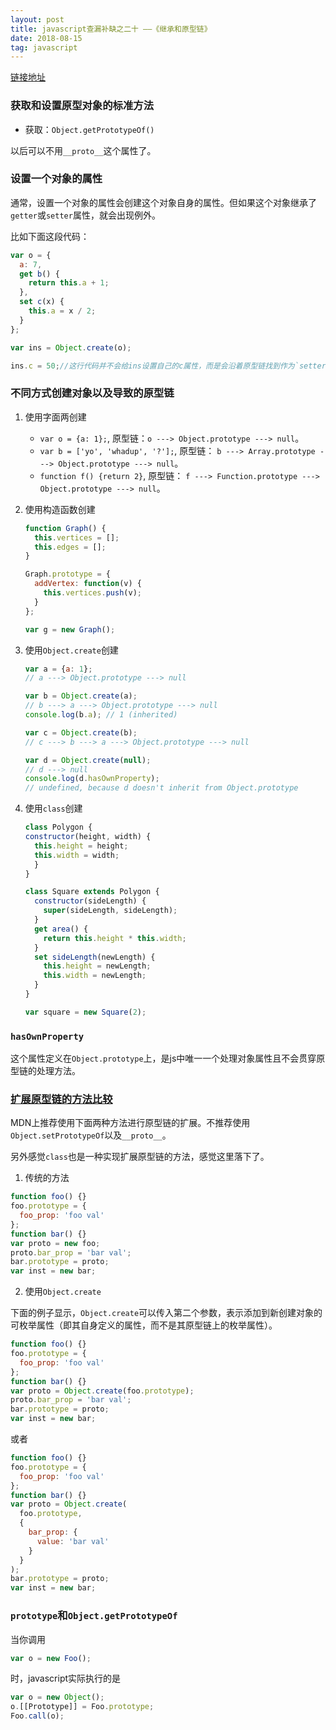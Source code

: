 ```yaml
---
layout: post
title: javascript查漏补缺之二十 ——《继承和原型链》
date: 2018-08-15
tag: javascript
---
```


[链接地址](https://developer.mozilla.org/en-US/docs/Web/JavaScript/Inheritance_and_the_prototype_chain)

### 获取和设置原型对象的标准方法

- 获取：`Object.getPrototypeOf()`

以后可以不用`__proto__`这个属性了。

<!-- more -->

### 设置一个对象的属性

通常，设置一个对象的属性会创建这个对象自身的属性。但如果这个对象继承了`getter`或`setter`属性，就会出现例外。

比如下面这段代码：

```js
var o = {
  a: 7,
  get b() { 
    return this.a + 1;
  },
  set c(x) {
    this.a = x / 2;
  }
};

var ins = Object.create(o);

ins.c = 50;//这行代码并不会给ins设置自己的c属性，而是会沿着原型链找到作为`setter`的c属性，结果是ins中多了一个属性a，属性值为25。
```

### 不同方式创建对象以及导致的原型链

1. 使用字面两创建

    - `var o = {a: 1};`, 原型链：`o ---> Object.prototype ---> null`。
    - `var b = ['yo', 'whadup', '?'];`, 原型链： `b ---> Array.prototype ---> Object.prototype ---> null`。
    - `function f() {return 2}`, 原型链： `f ---> Function.prototype ---> Object.prototype ---> null`。

2. 使用构造函数创建

    ```js
    function Graph() {
      this.vertices = [];
      this.edges = [];
    }

    Graph.prototype = {
      addVertex: function(v) {
        this.vertices.push(v);
      }
    };

    var g = new Graph();
    ```

3. 使用`Object.create`创建

    ```js
    var a = {a: 1}; 
    // a ---> Object.prototype ---> null

    var b = Object.create(a);
    // b ---> a ---> Object.prototype ---> null
    console.log(b.a); // 1 (inherited)

    var c = Object.create(b);
    // c ---> b ---> a ---> Object.prototype ---> null

    var d = Object.create(null);
    // d ---> null
    console.log(d.hasOwnProperty); 
    // undefined, because d doesn't inherit from Object.prototype
    ```

4. 使用`class`创建

    ```js
    class Polygon {
    constructor(height, width) {
      this.height = height;
      this.width = width;
      }
    }

    class Square extends Polygon {
      constructor(sideLength) {
        super(sideLength, sideLength);
      }
      get area() {
        return this.height * this.width;
      }
      set sideLength(newLength) {
        this.height = newLength;
        this.width = newLength;
      }
    }

    var square = new Square(2);
    ```

### `hasOwnProperty`

这个属性定义在`Object.prototype`上，是js中唯一一个处理对象属性且不会贯穿原型链的处理方法。

### [扩展原型链的方法比较](https://developer.mozilla.org/en-US/docs/Web/JavaScript/Inheritance_and_the_prototype_chain#Summary_of_methods_for_extending_the_protoype_chain)

MDN上推荐使用下面两种方法进行原型链的扩展。不推荐使用`Object.setPrototypeOf`以及`__proto__`。

另外感觉`class`也是一种实现扩展原型链的方法，感觉这里落下了。

1. 传统的方法

```js
function foo() {}
foo.prototype = {
  foo_prop: 'foo val'
};
function bar() {}
var proto = new foo;
proto.bar_prop = 'bar val';
bar.prototype = proto;
var inst = new bar;
```

2. 使用`Object.create`

下面的例子显示，`Object.create`可以传入第二个参数，表示添加到新创建对象的可枚举属性（即其自身定义的属性，而不是其原型链上的枚举属性）。

```js
function foo() {}
foo.prototype = {
  foo_prop: 'foo val'
};
function bar() {}
var proto = Object.create(foo.prototype);
proto.bar_prop = 'bar val';
bar.prototype = proto;
var inst = new bar;
```

或者

```js
function foo() {}
foo.prototype = {
  foo_prop: 'foo val'
};
function bar() {}
var proto = Object.create(
  foo.prototype,
  {
    bar_prop: {
      value: 'bar val'
    }
  }
);
bar.prototype = proto;
var inst = new bar;
```

### `prototype`和`Object.getPrototypeOf`

当你调用
```js
var o = new Foo();
```
时，javascript实际执行的是
```js
var o = new Object();
o.[[Prototype]] = Foo.prototype;
Foo.call(o);
```